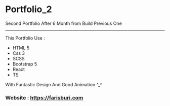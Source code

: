# Portfolio_2

Second Portfolio After 6 Month from Build Previous One 

__________________________________________________

This Portfolio Use :

- HTML 5    
- Css 3
- SCSS
- Bootstrap 5 
- React
- TS

With Funtastic Design And Good Animation ^_^

### Website : https://farisburi.com
